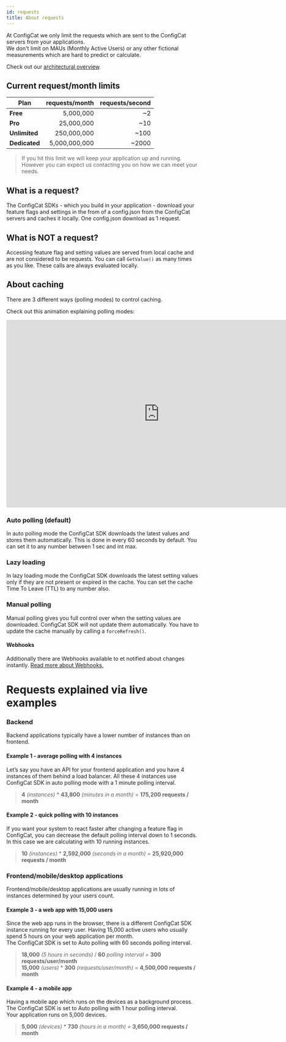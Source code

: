 ```yaml
---
id: requests
title: About requests
---
```


At ConfigCat we only limit the requests which are sent to the ConfigCat servers from your applications.  
We don't limit on MAUs (Monthly Active Users) or any other fictional measurements which are hard to predict or calculate.

Check out our <a href="https://configcat.com/Home/Architecture" target="_blank">architectural overview</a>.

## Current request/month limits
| Plan          | requests/month | requests/second |
| ------------- | --------------: | ---: |
| **Free**      | 5,000,000      | ~2    |
| **Pro**       | 25,000,000     | ~10   |
| **Unlimited** | 250,000,000    | ~100  |
| **Dedicated** | 5,000,000,000  | ~2000 |

> If you hit this limit we will keep your application up and running. However you can expect us contacting you on how we can meet your needs.

## What is a request?
The ConfigCat SDKs - which you build in your application - download your feature flags and settings in the 
from of a config.json from the ConfigCat servers and caches it locally. One config.json download as 1 request.

## What is NOT a request?
Accessing feature flag and setting values are served from local cache and are not considered to be requests. You can 
call `GetValue()` as many times as you like. These calls are always evaluated locally.

## About caching
There are 3 different ways (polling modes) to control caching.

Check out this animation explaining polling modes:

<iframe width="800" height="490" src="https://www.youtube.com/embed/_LWPjR4_GqA" frameborder="0" allow="accelerometer; autoplay; encrypted-media; gyroscope; picture-in-picture" allowfullscreen></iframe>

### Auto polling (default)
In auto polling mode the ConfigCat SDK downloads the latest values and stores them automatically. This is done in every 60 seconds by default. You can 
set it to any number between 1 sec and int max.
### Lazy loading
In lazy loading mode the ConfigCat SDK downloads the latest setting values only if they are not present or expired in the cache. You can set the cache Time To Leave
(TTL) to any number also.
### Manual polling
Manual polling gives you full control over when the setting values are downloaded. ConfigCat SDK will not update them automatically. You have to update the cache 
manually by calling a `forceRefresh()`.
#### Webhooks
Additionally there are Webhooks available to et notified about changes instantly. [Read more about Webhooks.](advanced/notifications-webhooks.md)

# Requests explained via live examples

### Backend
Backend applications typically have a lower number of instances than on frontend.

#### Example 1 - average polling with 4 instances
Let’s say you have an API for your frontend application and you have 4 instances of them behind a load balancer. 
All these 4 instances use ConfigCat SDK in auto polling mode with a 1 minute polling interval.

> **4** *(instances)* * **43,800** *(minutes in a month)* = **175,200 requests / month**

#### Example 2 - quick polling with 10 instances
If you want your system to react faster after changing a feature flag in ConfigCat, you can decrease 
the default polling interval down to 1 seconds. In this case we are calculating with 10 running instances.

> **10** *(instances)* * **2,592,000** *(seconds in a month)* = **25,920,000 requests / month**

### Frontend/mobile/desktop applications
Frontend/mobile/desktop applications are usually running in lots of instances determined by your users count.

#### Example 3 - a web app with 15,000 users
Since the web app runs in the browser, there is a different ConfigCat SDK instance running for every user.
Having 15,000 active users who usually spend 5 hours on your web application per month.  
The ConfigCat SDK is set to Auto polling with 60 seconds polling interval.

> **18,000** *(5 hours in seconds)* / **60** *polling interval* = **300 requests/user/month**  
> **15,000** *(users)* * **300** *(requests/user/month)* = **4,500,000 requests / month**

#### Example 4 - a mobile app
Having a mobile app which runs on the devices as a background process. The ConfigCat SDK is set to Auto polling with 1 hour polling interval.  
Your application runs on 5,000 devices.

> **5,000** *(devices)* * **730** *(hours in a month)* = **3,650,000 requests / month**